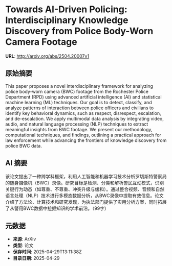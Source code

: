 # Towards AI-Driven Policing: Interdisciplinary Knowledge Discovery from Police Body-Worn Camera Footage

**URL**: http://arxiv.org/abs/2504.20007v1

## 原始摘要

This paper proposes a novel interdisciplinary framework for analyzing police
body-worn camera (BWC) footage from the Rochester Police Department (RPD) using
advanced artificial intelligence (AI) and statistical machine learning (ML)
techniques. Our goal is to detect, classify, and analyze patterns of
interaction between police officers and civilians to identify key behavioral
dynamics, such as respect, disrespect, escalation, and de-escalation. We apply
multimodal data analysis by integrating video, audio, and natural language
processing (NLP) techniques to extract meaningful insights from BWC footage. We
present our methodology, computational techniques, and findings, outlining a
practical approach for law enforcement while advancing the frontiers of
knowledge discovery from police BWC data.


## AI 摘要

该论文提出了一种跨学科框架，利用人工智能和机器学习技术分析罗切斯特警察局的随身摄像机（BWC）录像。研究目标是检测、分类和解析警民互动模式，识别关键行为动态（如尊重、不尊重、冲突升级与缓和）。通过整合视频、音频和自然语言处理（NLP）技术进行多模态数据分析，从BWC录像中提取有效信息。论文介绍了方法论、计算技术和研究发现，为执法部门提供了实用分析方案，同时拓展了从警用BWC数据中挖掘知识的学术前沿。（99字）

## 元数据

- **来源**: ArXiv
- **类型**: 论文
- **保存时间**: 2025-04-29T13:11:38Z
- **目录日期**: 2025-04-29
